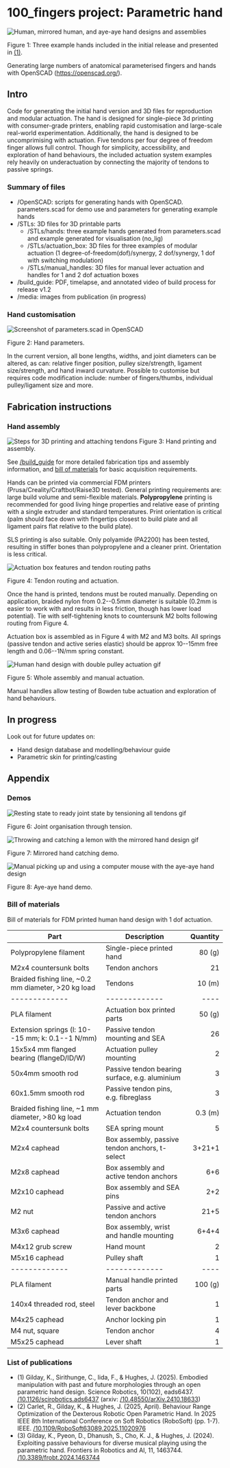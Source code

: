 # 100_fingers project: Parametric hand
![Human, mirrored human, and aye-aye hand designs and assemblies](/media/hands.png)

Figure 1: Three example hands included in the initial release and presented in [(1)](#list-of-publications).

Generating large numbers of anatomical parameterised fingers and hands with OpenSCAD (https://openscad.org/).

## Intro
Code for generating the initial hand version and 3D files for reproduction and modular actuation.
The hand is designed for single-piece 3d printing with consumer-grade printers, enabling rapid customisation and large-scale real-world experimentation.
Additionally, the hand is designed to be uncomprimising with actuation. Five tendons per four degree of freedom finger allows full control. Though for simplicity, accessibility, and exploration of hand behaviours, the included actuation system examples rely heavily on underactuation by connecting the majority of tendons to passive springs.

### Summary of files
- /OpenSCAD: scripts for generating hands with OpenSCAD. parameters.scad for demo use and parameters for generating example hands
- /STLs: 3D files for 3D printable parts
  - /STLs/hands: three example hands generated from parameters.scad and example generated for visualisation (no_lig)
  - /STLs/actuation_box: 3D files for three examples of modular actuation (1 degree-of-freedom(dof)/synergy, 2 dof/synergy, 1 dof with switching modulation)
  - /STLs/manual_handles: 3D files for manual lever actuation and handles for 1 and 2 dof actuation boxes
- /build_guide: PDF, timelapse, and annotated video of build process for release v1.2
- /media: images from publication (in progress)

### Hand customisation
![Screenshot of parameters.scad in OpenSCAD](/media/parameters.png)

Figure 2: Hand parameters.

In the current version, all bone lengths, widths, and joint diameters can be altered, as can: relative finger position, pulley size/strength, ligament size/strength, and hand inward curvature. Possible to customise but requires code modification include: number of fingers/thumbs, individual pulley/ligament size and more.

## Fabrication instructions
### Hand assembly
![Steps for 3D printing and attaching tendons](/media/printing.png)
Figure 3: Hand printing and assembly.

See [/build_guide](https://github.com/kg398/100_fingers/tree/main/build_guide) for more detailed fabrication tips and assembly information, and [bill of materials](#bill-of-materials) for basic acquisition requirements.

Hands can be printed via commercial FDM printers (Prusa/Creality/Craftbot/Raise3D tested). General printing requirements are: large build volume and semi-flexible materials. **Polypropylene** printing is recommended for good living hinge properties and relative ease of printing with a single extruder and standard temperatures. Print orientation is critical (palm should face down with fingertips closest to build plate and all ligament pairs flat relative to the build plate).

SLS printing is also suitable. Only polyamide (PA2200) has been tested, resulting in stiffer bones than polypropylene and a cleaner print. Orientation is less critical.

![Actuation box features and tendon routing paths](/media/actuation.png)

Figure 4: Tendon routing and actuation.

Once the hand is printed, tendons must be routed manually. Depending on application, braided nylon from 0.2--0.5mm diameter is suitable (0.2mm is easier to work with and results in less friction, though has lower load potential). Tie with self-tightening knots to countersunk M2 bolts following routing from Figure 4.

Actuation box is assembled as in Figure 4 with M2 and M3 bolts. All springs (passive tendon and active series elastic) should be approx 10--15mm free length and 0.06--1N/mm spring constant.

![Human hand design with double pulley actuation gif](/media/double_pulley_manual_handle.gif)

Figure 5: Whole assembly and manual actuation.

Manual handles allow testing of Bowden tube actuation and exploration of hand behaviours.

## In progress

Look out for future updates on:
- Hand design database and modelling/behaviour guide
- Parametric skin for printing/casting

## Appendix
### Demos
![Resting state to ready joint state by tensioning all tendons gif](/media/hand_tension.gif)

Figure 6: Joint organisation through tension.

![Throwing and catching a lemon with the mirrored hand design gif](/media/2thumb_catching.gif)

Figure 7: Mirrored hand catching demo.

![Manual picking up and using a computer mouse with the aye-aye hand design](/media/aya_aye_demo.gif)

Figure 8: Aye-aye hand demo.

### Bill of materials
Bill of materials for FDM printed human hand design with 1 dof actuation.

| Part  | Description | Quantity |
| ------------- | ------------- | ----: |
| Polypropylene filament  | Single-piece printed hand  | 80 (g) |
| M2x4 countersunk bolts | Tendon anchors | 21 |
| Braided fishing line, ~0.2 mm diameter, >20 kg load | Tendons | 10 (m) |
| ------------- | ------------- | ---- |
| PLA filament  | Actuation box printed parts  | 50 (g) |
| Extension springs (l: 10--15 mm; k: 0.1--1 N/mm) | Passive tendon mounting and SEA | 26 |
| 15x5x4 mm flanged bearing (flangeD/ID/W) | Actuation pulley mounting | 2 |
| 50x4mm smooth rod | Passive tendon bearing surface, e.g. aluminium | 3 |
| 60x1.5mm smooth rod | Passive tendon pins, e.g. fibreglass | 3 |
| Braided fishing line, ~1 mm diameter, >80 kg load | Actuation tendon |	0.3 (m) |
| M2x4 countersunk bolts |	SEA spring mount |	5 |
| M2x4 caphead |	Box assembly, passive tendon anchors, t-select |	3+21+1 |
| M2x8 caphead |	Box assembly and active tendon anchors |	6+6 |
| M2x10 caphead |	Box assembly and SEA pins |	2+2 |
| M2 nut |	Passive and active tendon anchors |	21+5 |
| M3x6 caphead |	Box assembly, wrist and handle mounting |	6+4+4 |
| M4x12 grub screw |	Hand mount |	2 |
| M5x16 caphead |	Pulley shaft |	1 |
| ------------- | ------------- | ---- |
| PLA filament  | Manual handle printed parts  | 100 (g) |
| 140x4 threaded rod, steel |	Tendon anchor and lever backbone |	1 |
| M4x25 caphead |	Anchor locking pin |	1 |
| M4 nut, square |	Tendon anchor |	4 |
| M5x25 caphead |	Lever shaft |	1 |


### List of publications
- (1) Gilday, K., Sirithunge, C., Iida, F., \& Hughes, J. (2025). Embodied manipulation with past and future morphologies through an open parametric hand design. Science Robotics, 10(102), eads6437. [/10.1126/scirobotics.ads6437](https://doi.org/10.1126/scirobotics.ads6437) (arxiv: [/10.48550/arXiv.2410.18633](https://doi.org/10.48550/arXiv.2410.18633))
- (2) Carlet, R., Gilday, K., & Hughes, J. (2025, April). Behaviour Range Optimization of the Dexterous Robotic Open Parametric Hand. In 2025 IEEE 8th International Conference on Soft Robotics (RoboSoft) (pp. 1-7). IEEE. [/10.1109/RoboSoft63089.2025.11020976](https://doi.org/10.1109/RoboSoft63089.2025.11020976)
- (3) Gilday, K., Pyeon, D., Dhanush, S., Cho, K. J., & Hughes, J. (2024). Exploiting passive behaviours for diverse musical playing using the parametric hand. Frontiers in Robotics and AI, 11, 1463744. [/10.3389/frobt.2024.1463744](https://doi.org/10.3389/frobt.2024.1463744)
